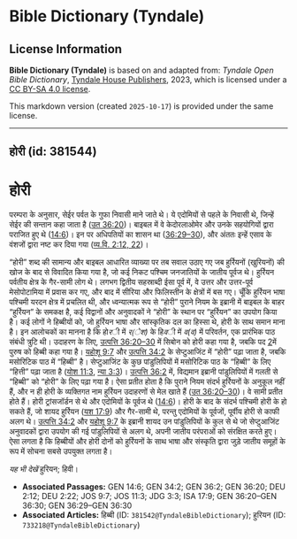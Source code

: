 # Bible Dictionary (Tyndale)

## License Information

**Bible Dictionary (Tyndale)** is based on and adapted from: _Tyndale Open Bible Dictionary_, [Tyndale House Publishers](https://tyndaleopenresources.com/), 2023, which is licensed under a [CC BY-SA 4.0 license](https://creativecommons.org/licenses/by-sa/4.0/legalcode.en).

This markdown version (created `2025-10-17`) is provided under the same license.



--------------------------------

## होरी (id: 381544)

होरी
====

परम्परा के अनुसार, सेईर पर्वत के गुफा निवासी माने जाते थे। ये एदोमियों से पहले के निवासी थे, जिन्हें सेईर की सन्तान कहा जाता है ([उत 36:20](https://ref.ly/Gen36:20))। बाइबल में वे केदोरलाओमेर और उनके सहयोगियों द्वारा पराजित हुए थे ([14:6](https://ref.ly/Gen14:6))। इन पर अधिपतियों का शासन था ([36:29–30](https://ref.ly/Gen36:29-Gen36:30)), और अंततः इन्हें एसाव के वंशजों द्वारा नष्ट कर दिया गया ([व्य.वि. 2:12, 22](https://ref.ly/Deut2:12,Deut2:22))।

“होरी” शब्द की सामान्य और बाइबल आधारित व्याख्या पर तब सवाल उठाए गए जब हुर्रियनों (खुरियनों) की खोज के बाद से विवादित किया गया है, जो कई निकट पश्चिम जनजातियों के जातीय पूर्वज थे। हुर्रियन पर्वतीय क्षेत्र के गैर\-सामी लोग थे। लगभग द्वितीय सहस्राब्दी ईसा पूर्व में, वे उत्तर और उत्तर\-पूर्व मेसोपोटामिया में प्रवास कर गए, और बाद में सीरिया और फिलिस्तीन के क्षेत्रों में बस गए। चूँकि हुर्रियन भाषा पश्चिमी यरदन क्षेत्र में प्रचलित थी, और ध्वन्यात्मक रूप से “होरी” पुराने नियम के इब्रानी में बाइबल के बाहर “हुर्रियन” के समकक्ष है, कई विद्वानों और अनुवादकों ने “होरी” के स्थान पर “हुर्रियन” का उपयोग किया है। कई लोगों ने हिब्बीयों को, जो हुर्रियन भाषा और सांस्कृतिक दल का हिस्सा थे, होरी के साथ समान माना है। इन आलोचकों का मानना है कि हो*र*ी में *र(ेश)* के हि*व*ी में *व(व)* में परिवर्तन, एक प्रारंभिक पाठ संबंधी त्रुटि थी। उदाहरण के लिए, [उत्पत्ति 36:20–30](https://ref.ly/Gen36:20-Gen36:30) में सिबोन को होरी कहा गया है, जबकि पद [2](https://ref.ly/Gen36:2)में पुरुष को हिब्बी कहा गया है। [यहोशू 9:7](https://ref.ly/Josh9:7) और [उत्पत्ति 34:2](https://ref.ly/Gen34:2) के सेप्टुआजिंट में “होरी” पढ़ा जाता है, जबकि मसोरिटिक पाठ में “हिब्बी” है। सेप्टुआजिंट के कुछ पांडुलिपियों में मसोरिटिक पाठ के “हिब्बी” के लिए “हित्ती” पढ़ा जाता है ([योश 11:3](https://ref.ly/Josh11:3), [न्या 3:3](https://ref.ly/Judg3:3))। [उत्पत्ति 36:2](https://ref.ly/Gen36:2) में, विद्यमान इब्रानी पांडुलिपियों में गलती से “हिब्बी” को “होरी” के लिए पढ़ा गया है। ऐसा प्रतीत होता है कि पुराने नियम संदर्भ हुर्रियनों के अनुकूल नहीं हैं, और न ही होरी के व्यक्तिगत नाम हुर्रियन उदाहरणों से मेल खाते हैं ([उत 36:20–30](https://ref.ly/Gen36:20-Gen36:30))। वे सामी प्रतीत होते हैं। होरी ट्रांसजॉर्डन से थे और एदोमियों के पूर्वज थे ([14:6](https://ref.ly/Gen14:6))। होरी के बाद के संदर्भ पश्चिमी होरी के हो सकते हैं, जो शायद हुर्रियन ([यश 17:9](https://ref.ly/Isa17:9)) और गैर\-सामी थे, परन्तु एदोमियों के पूर्वजों, पूर्वीय होरी से काफी अलग थे। [उत्पत्ति 34:2](https://ref.ly/Gen34:2) और [यहोशू 9:7](https://ref.ly/Josh9:7) के इब्रानी शायद उन पांडुलिपियों के कुल से थे जो सेप्टुआजिंट अनुवादकों द्वारा उपयोग की गई पांडुलिपियों से अलग थे, अपनी जातीय परंपराओं को संरक्षित करते हुए। ऐसा लगता है कि हिब्बीयों और होरी दोनों को हुर्रियनों के साथ भाषा और संस्कृति द्वारा जुड़े जातीय समूहों के रूप में सोचना सबसे उपयुक्त लगता है।

*यह भी देखें* हुरियन; हिवी।

* **Associated Passages:** GEN 14:6; GEN 34:2; GEN 36:2; GEN 36:20; DEU 2:12; DEU 2:22; JOS 9:7; JOS 11:3; JDG 3:3; ISA 17:9; GEN 36:20–GEN 36:30; GEN 36:29–GEN 36:30
* **Associated Articles:** हिब्बी (ID: `381542@TyndaleBibleDictionary`); हुरियन (ID: `733218@TyndaleBibleDictionary`)

